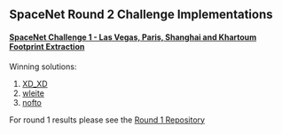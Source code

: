 ## SpaceNet Round 2 Challenge Implementations

#### [SpaceNet Challenge 1 - Las Vegas, Paris, Shanghai and Khartoum Footprint Extraction](http://crowdsourcing.topcoder.com/spacenet)

Winning solutions:

1. [XD_XD](https://github.com/SpaceNetChallenge/BuildingDetectors_Round2/tree/master/1-XD_XD)
2. [wleite](https://github.com/SpaceNetChallenge/BuildingDetectors_Round2/tree/master/2-wleite)
3. [nofto](https://github.com/SpaceNetChallenge/BuildingDetectors_Roun2/tree/master/3-nofto)


For round 1 results please see the [Round 1 Repository](https://github.com/SpaceNetChallenge/BuildingDetectors)
